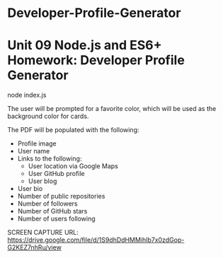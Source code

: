 # Developer-Profile-Generator

# Unit 09 Node.js and ES6+ Homework: Developer Profile Generator


node index.js

The user will be prompted for a favorite color, which will be used as the background color for cards.

The PDF will be populated with the following:

* Profile image
* User name
* Links to the following:
  * User location via Google Maps
  * User GitHub profile
  * User blog
* User bio
* Number of public repositories
* Number of followers
* Number of GitHub stars
* Number of users following

SCREEN CAPTURE URL: https://drive.google.com/file/d/1S9dhDdHMMihIb7x0zdGop-G2KEZ7nhRu/view
